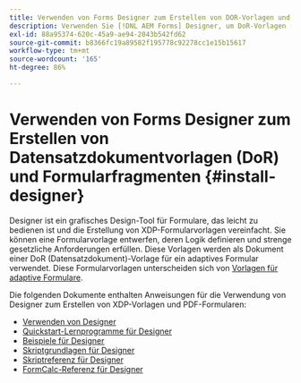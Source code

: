 ```yaml
---
title: Verwenden von Forms Designer zum Erstellen von DOR-Vorlagen und Formularfragmenten
description: Verwenden Sie [!DNL AEM Forms] Designer, um DoR-Vorlagen (Document of Record, Datensatzdokument) zu erstellen.
exl-id: 88a95374-620c-45a9-ae94-2043b542fd62
source-git-commit: b8366fc19a89582f195778c92278cc1e15b15617
workflow-type: tm+mt
source-wordcount: '165'
ht-degree: 86%

---
```


# Verwenden von Forms Designer zum Erstellen von Datensatzdokumentvorlagen (DoR) und Formularfragmenten {#install-designer}

Designer ist ein grafisches Design-Tool für Formulare, das leicht zu bedienen ist und die Erstellung von XDP-Formularvorlagen vereinfacht. Sie können eine Formularvorlage entwerfen, deren Logik definieren und strenge gesetzliche Anforderungen erfüllen. Diese Vorlagen werden als Dokument einer DoR (Datensatzdokument)-Vorlage für ein adaptives Formular verwendet. Diese Formularvorlagen unterscheiden sich von [Vorlagen für adaptive Formulare](template-editor.md).

Die folgenden Dokumente enthalten Anweisungen für die Verwendung von Designer zum Erstellen von XDP-Vorlagen und PDF-Formularen:

+ [Verwenden von Designer](assets/using-designer-cs.pdf)
+ [Quickstart-Lernprogramme für Designer](https://helpx.adobe.com/content/dam/help/de/experience-manager/6-5/forms/pdf/designer-quickstart.pdf)
+ [Beispiele für Designer](https://helpx.adobe.com/content/dam/help/de/experience-manager/6-5/forms/pdf/designer-samples.pdf)
+ [Skriptgrundlagen für Designer](https://helpx.adobe.com/content/dam/help/de/experience-manager/6-5/forms/pdf/scripting-basics.pdf)
+ [Skriptreferenz für Designer](https://helpx.adobe.com/content/dam/help/de/experience-manager/6-5/forms/pdf/scripting-reference.pdf)
+ [FormCalc-Referenz für Designer](https://helpx.adobe.com/content/dam/help/de/experience-manager/6-5/forms/pdf/formcalc-reference.pdf)
